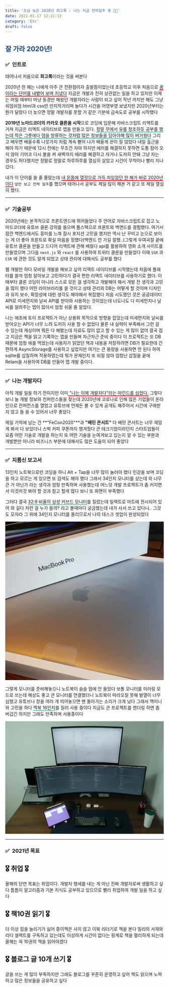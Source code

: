 ```yaml
---
title: '조금 늦은 2020년 회고록 : 나는 지금 전력질주 중 🏃🏻'
date: 2021-01-17 12:21:13
category: 'Etc'
draft: false
---
```


## <span style="color : #184C88 ">잘 가라 2020년!</span>

### ✅ &nbsp;인트로

태어나서 처음으로 **회고록**이라는 것을 써본다

2020년 한 해는 나에게 아주 큰 전환점이자 출발점이었는데 초등학교 이후 처음으로 <span style="border-bottom: 2px solid red">꿈이라는 단어를 내뱉어 보며 지냈다</span> 지금은 개발과 전혀 상관없는 일을 하고 있지만 이제는 어릴 때부터 마냥 동경만 해왔던 개발자라는 사람이 되고 싶어 작년 까지만 해도 그냥 쉬엄쉬엄 html과 css만 만지작거리며 놀다가 시간을 어영부영 보냈지만 2020년부터는 뭔가 달랐다 더 늦으면 정말 개발자를 못할 거 같은 기분에 급속도로 공부를 시작했다

**2019년 노마드코더의 카카오 클론을 시작**으로 코딩에 입문해 자바스크립트 리액트를 거쳐 지금은 리액트 네이티브로 앱을 만들고 있다. <span style="border-bottom: 2px solid #60b4a6">정말 무에서 유를 창조하듯 공부를 했는데 작은 그릇에다 댐을 방류하는 것처럼 많은 정보들을 담아야해 많이 버거웠다</span> 그리고 배우면 배울수록 나뭇가지 처럼 계속 뻗어 나가 배울게 끈이 질 않았다 내일 출근을 해야 하기 때문에 12시 전에는 무조건 자야 하지만 에러를 해결하지 못하면 도통 잠이 오지 않아 기어코 다시 불을 켜 새벽까지 에러를 해결하고 자거나 도저히 안돼 그냥 자는 경우도 허다했지만 정말로 정말로 하루하루를 열심히 살았고 시간이 무척이나 빨리 지나갔다.

내가 이 단어를 쓸 줄 몰랐는데 <span style="border-bottom: 2px solid red">내 온몸에 열정으로 가득 차있었던 한 해가 바로 2020년이다</span> `앞만 보고 전력 질주`를 했으며 태어나서 공부도 제일 많이 해본 거 같고 또 제일 열심히 했다.

---

### ✅ &nbsp;기술공부

2020년에는 본격적으로 프론트엔드에 뛰어들었다 주 언어로 자바스크립트로 잡고 노마드코더에 유튜브 클론 강의를 들으며 풀스택으로 프론트와 백엔드를 경험했다. 여기서 잠깐 백엔드에서도 흥미를 느껴 잠시 포지션 고민을 했지만 역시 난 꾸미고 눈으로 보이는 게 더 좋아 프론트로 확실 마음을 정했다(백엔드 안 가길 잘했..)그렇게 우여곡절 끝에 유튜브 클론을 만들고 드디어 리액트에 관해 배웠다 api를 활용하여 영화 소개 사이트를 만들었으며 그다음 `next.js` 와 `react` 를 사용하여 트위터 클론을 만들었다 이때 `SSR` 과 `CSR` 에 관한 것도 알게 되었고 상태 관리에 대해서도 공부를 했다

웹 개발만 하다 모바일 개발을 해보고 싶어 리액트 네이티브를 시작했는데 처음에 플래터를 쓸까 엄청 알아보고 고민하다가 결국 편한 리액트 네이티브를 사용하기로 했다. 이때부터 클론 코딩이 아니라 스스로 모든 걸 생각하고 개발해야 해서 개발 전 생각과 고민을 많이 했다 어떤 라이브러리를 쓸 것이고 상태 관리와 DB는 어떻게 할 것이며 디자인과 유지 보수, 확장성에 대한 생각도 해야해서 복잡했다 처음 시도했던 것은 공공데이터 API로 미세먼지와 날씨 API를 받아와 사용하는 것이었는데 너도나도 다 미세먼지나 날씨를 알려주는 앱이 많아서 엄청 쉬울 줄 알았다.

나는 애초에 토이 프로젝트가 아닌 상용화 목적으로 방향을 잡았는데 미세먼지와 날씨를 받아오는 API가 너무 느려 도저히 사용 할 수 없었다 물론 내 실력이 부족해서 그런 걸 수 있는데 캐싱이며 뭐든 다 해봤는데 자료도 많이 없고 할 수 있는 게 많이 없어 결국 접고 지금은 책을 읽고 기록하는 앱을 만들며 차근차근 준비 중이다 이 프로젝트는 또 DB 때문에 엄청 애를 먹었는데 사용자가 읽었던 책과 내용을 저장하려면 DB가 필요한데 간편하게 AsyncStorage를 사용하고 싶었지만 여기는 큰 용량을 사용하면 안 된다 하여 sqlite를 삽질하며 적용하였는데 뭐가 문제인지 또 되질 않아 엄청난 삽질을 끝에 Relam을 사용하여 DB를 만들어 앱 개발 중이다.

---

### ✅ &nbsp;나는 개발자다

아직 개발 일을 하기 전이지만 이미<span style="border-bottom: 2px solid red"> "나는 이제 개발자다"라는 마인드를 심었다.</span> 그렇다 보니 늘 개발 정보와 컨퍼런스들을 찾는데 2020년에 코로나로 인해 많은 기업들이 온라인으로 컨퍼런스를 열었고 유튜브에 언제든 볼 수 있게 공개도 해주어서 시간에 구애받지 않고 들 을 수 있어서 너무 좋았다

제일 기억에 남는 건 **"FeCon2020"**과 **"배민 콘서트"** 다 배민 콘서트는 너무 재밌게 봐서 다 보았더니 스벅 커피 쿠폰까지 챙겨줬다 큰 테크기업이라던지 스타트업들이 요즘 어떤 기술로 개발을 하는지 또 어떤 기술을 눈여겨보고 있는지 알 수 있는 부분과 개발뿐만 아니라 비즈니스 부분에 대해서도 많은 도움이 되어 좋았다

---

### ✅ &nbsp;지름신 보고서

13인치 노트북으로만 코딩을 하니 Alt + Tap을 너무 많이 눌러야 했다 인강을 보며 코딩을 하고 모르는 게 있으면 또 검색도 해야 했다 그래서 34인치 모니터를 샀는데 와 너무 큰 거 아닌가 라는 생각과 엄청 만족하며 사용했는데 어느덧 개발 프로젝트가 좀 커지면서 이것저것 봐야 할 것과 참고 할게 많다 보니 또 화면이 부족했다

그러다 결국 <span style="border-bottom: 2px solid #60b4a6">32:9 비율의 삼성 커브드 모니터</span>를 질렀는데 일렉트로 마트에 전시되어 있어 와 길다 저런 걸 누가 쓸까? 라고 볼때마다 궁금했는데 내가 사서 쓰고 있다니.. 그것도 모자라 그 위에 34인지 모니터를 올리므로서 나의 데스크 셋업이 완성되었다

![](./images/macbook161.jpg)

그렇게 모니터를 준비해놓으니 노트북이 슬슬 맘에 안 들었다 보통 모니터를 미러링 모드로 쓰는데 해상도 좋고 큰 모니터를 연결했더니 노트북이 따라오질 못해 발열이 너무 심했고 유튜브나 창을 여러 개 띄어놓으면 팬 돌아가는 소리가 크게 났다 그래서 맥미니와 고민을 하다 <span style="border-bottom: 2px solid #60b4a6">맥북 16인치</span>를 질러 사용 중이다 지금도 큰 프로젝트를 렌더링 하면 좀 버겁긴 하지만 그래도 만족하며 사용중이다

![](./images/desksetup1.jpg)

---

### ✅ &nbsp;2021년 목표

## 🎖 취업 🎖 <br>

올해의 단연 목표는 취업이다. 개발자 행세를 내는 게 아닌 진짜 개발자로써 생활하고 싶다 틈틈이 알고리즘과 기본 지식도 공부하고 있으므로 빨리 취업하여 개발 일을 하고 싶다

## 🎖 책10권 읽기 🎖<br>

더 이상 짐을 늘리기가 싫어 종이책은 사지 않고 이북 리더기로 책을 본다 밀리의 서재와 리디 셀렉트를 구독하고 있는데도 이상하게 시간이 없다는 핑계로 책을 멀리하게 되는데 올해는 꼭 10권의 책을 읽어야겠다

## 🎖 블로그 글 10개 쓰기 🎖<br>

글을 쓰는 게 많이 부족하지만 그래도 블로그를 꾸준히 운영하고 싶어 책도 읽으며 노력하고 많은 정보들을 공유하고 싶다
